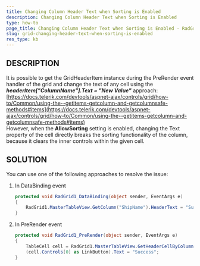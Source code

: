 ```yaml
---
title: Changing Column Header Text when Sorting is Enabled
description: Changing Column Header Text when Sorting is Enabled
type: how-to
page_title: Changing Column Header Text when Sorting is Enabled - RadGrid
slug: grid-changing-header-text-when-sorting-is-enabled
res_type: kb
---
```



## DESCRIPTION

It is possible to get the GridHeaderItem instance during the PreRender event handler of the grid and change the text of any cell using the ***headerItem["ColumnName"].Text = "New Value"*** approach: [https://docs.telerik.com/devtools/aspnet-ajax/controls/grid/how-to/Common/using-the--getitems-getcolumn-and-getcolumnsafe-methods#items](https://docs.telerik.com/devtools/aspnet-ajax/controls/grid/how-to/Common/using-the--getitems-getcolumn-and-getcolumnsafe-methods#items)
     
However, when the **AllowSorting** setting is enabled, changing the Text property of the cell directly breaks the sorting functionality of the column, because it clears the inner controls within the given cell.

## SOLUTION

You can use one of the following approaches to resolve the issue:  

1. In DataBinding event

    ````C#
    protected void RadGrid1_DataBinding(object sender, EventArgs e)
    {
        RadGrid1.MasterTableView.GetColumn("ShipName").HeaderText = "Success";
    }
    ````


1. In PreRender event

    ````C#
    protected void RadGrid1_PreRender(object sender, EventArgs e)
    {
        TableCell cell = RadGrid1.MasterTableView.GetHeaderCellByColumnUniqueName("ShipName");
        (cell.Controls[0] as LinkButton).Text = "Success";
    }
    ````
 

